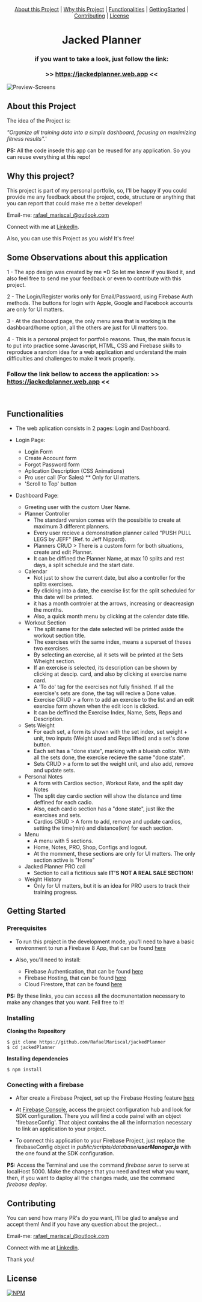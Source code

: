 

<p align="center">
  <a href="#About">About this Project</a> |
  <a href="#Why">Why this Project</a> |
  <a href="#Functionalities">Functionalities</a> |
  <a href="#GettingStarted">GettingStarted</a> |
  <a href="#Contributing">Contributing</a> |
  <a href="#License">License</a>
</p>

<h1 align="center">Jacked Planner</h1> 

<h3 align="center">if you want to take a look, just follow the link: </br></br> 
>> <a href="https://jackedplanner.web.app">https://jackedplanner.web.app</a> << </h3>

![Preview-Screens](https://github.com/RafaelMariscal/jackedPlanner/blob/master/public/assets/screenShots/ScreenShots1.png.png)


<h2 id="About">About this Project</h2>

The idea of the Project is:

_"Organize all training data into a simple dashboard, focusing on maximizing fitness results"._'

**PS:** All the code insede this app can be reused for any application. So you can reuse everything at this repo!


<h2 id="Why">Why this project?</h2>

This project is part of my personal portfolio, so, I'll be happy if you could provide me any feedback about the project, code, structure or anything that you can report that could make me a better developer!

Email-me: <a href="mailto: rafael_mariscal_@outlook.com">rafael_mariscal_@outlook.com</a>

Connect with me at [LinkedIn](https://www.linkedin.com/in/rafael-mariscal/).

Also, you can use this Project as you wish! It's free!


<h2 id="Observations">Some Observations about this application</h2>

1 - The app design was created by me =D So let me know if you liked it, and also feel free to send me your feedback or even to contribute with this project. 

2 - The Login/Register works only for Email/Password, using Firebase Auth methods. The buttons for login with Apple, Google and Facebook accounts are only for UI matters.

3 - At the dashboard page, the only menu area that is working is the dashboard/home option, all the others are just for UI matters too.

4 - This is a personal project for portfolio reasons. Thus, the main focus is to put into practice some Javascript, HTML, CSS and Firebase skills to reproduce a random idea for a web application and understand the main difficulties and challenges to make it work properly.

<h3>Follow the link bellow to access the application: >> <a href="https://jackedplanner.web.app">https://jackedplanner.web.app</a> << </h3>
</br>

<h2 id="Functionalities">Functionalities</h2>

- The web aplication consists in 2 pages: Login and Dashboard.
- Login Page:
  - Login Form
  - Create Account form
  - Forgot Password form
  - Aplication Description (CSS Animations)
  - Pro user call (For Sales) ** Only for UI matters. 
  - 'Scroll to Top' button
 
- Dashboard Page:
  - Greeting user with the custom User Name.
  - Planner Controller
    - The standard version comes with the possibitie to create at maximum 3 different planners.
    - Every user recieve a demonstration planner called "PUSH PULL LEGS by JEFF" (Ref. to Jeff Nippard).
    - Planners CRUD > There is a custom form for both situations, create and edit Planner.
    - It can be diffined the Planner Name, at max 10 splits and rest days, a split schedule and the start date.
  - Calendar
    - Not just to show the current date, but also a controller for the splits exercises.
    - By clicking into a date, the exercise list for the split scheduled for this date will be printed.
    - it has a month controler at the arrows, increasing or deacreasign the months.
    - Also, a quick month menu by clicking at the calendar date title. 
  - Workout Section
    - The split name for the date selected will be printed aside the workout section title.
    - The exercises with the same index, means a superset of theses two exercises.
    - By selecting an exercise, all it sets will be printed at the Sets Wheight section.
    - If an exercise is selected, its description can be shown by clicking at descip. card, and also by clicking at exercise name card.
    - A 'To do' tag for the exercises not fully finished. If all the exercise's sets are done, the tag will recive a Done value.
    - Exercise CRUD > a form to add an exercise to the list and an edit exercise form shown when the edit icon is clicked.
    - It can be deffined the Exercise Index, Name, Sets, Reps and Description.
  - Sets Weight
    - For each set, a form its shown with the set index, set weight + unit, two inputs (Weight used and Reps lifted) and a set's done button.
    - Each set has a "done state", marking with a blueish collor. With all the sets done, the exercise recieve the same "done state".
    - Sets CRUD > a form to set the weight unit, and also add, remove and update sets.
  - Personal Notes
    - A form with Cardios section, Workout Rate, and the split day Notes
    - The split day cardio section will show the distance and time deffined for each cadio.
    - Also, each cardio section has a "done state", just like the exercises and sets.
    - Cardios CRUD > A form to add, remove and update cardios, setting the time(min) and distance(km) for each section.
  - Menu
    - A menu with 5 sections.
    - Home, Notes, PRO, Shop, Configs and logout.
    - At the momment, these sections are only for UI matters. The only section active is "Home"
  - Jacked Planner PRO call
    - Section to call a fictitious sale **IT'S NOT A REAL SALE SECTION!**
  - Weight History 
    - Only for UI matters, but it is an idea for PRO users to track their training progress.


<h2 id="GettingStarted">Getting Started</h2>

<h3>Prerequisites</h3>

- To run this project in the development mode, you'll need to have a basic environment to run a Firebase 8 App, that can be found [here](https://firebase.google.com/docs/web/setup?authuser=0&%3Bhl=pt&hl=pt)

- Also, you'll need to install:
    - Firebase Authentication, that can be found [here](https://firebase.google.com/docs/auth?authuser=0&hl=pt)
    - Firebase Hosting, that can be found [here](https://firebase.google.com/docs/hosting?authuser=0&hl=pt)
    - Cloud Firestore, that can be found [here](https://firebase.google.com/docs/firestore?authuser=0&hl=pt)

**PS:** By these links, you can access all the docmunentation necessary to make any changes that you want. Fell free to it!

<h3>Installing</h3>

**Cloning the Repository**

```
$ git clone https://github.com/RafaelMariscal/jackedPlanner
$ cd jackedPlanner
```

**Installing dependencies**

```
$ npm install
```

<h3>Conecting with a firebase</h3>

- After create a Firebase Project, set up the Firebase Hosting feature <a href="https://console.firebase.google.com/u/0/project/jackedplanner/hosting/">here</a>

- At <a href="https://console.firebase.google.com/u/0/?hl=pt">Firebase Console</a>, access the project configuration hub and look for SDK configuration. There you will find a code painel with an object 'firebaseConfig'. That object contains the all the information necessary to link an application  to your project.

- To connect this application to your Firebase Project, just replace the firebaseConfig object in _public/scripts/database/**userManager.js**_ with the one found at the SDK configuration.

**PS:** Access the Terminal and use the command _firebase serve_ to serve at localHost 5000. Make the changes that you need and test what you want, then, if you want to daploy all the changes made, use the command _firebase deploy_.


<h2 id="Contributing">Contributing</h2>

You can send how many PR's do you want, I'll be glad to analyse and accept them! And if you have any question about the project...

Email-me: <a href="mailto: rafael_mariscal_@outlook.com">rafael_mariscal_@outlook.com</a>

Connect with me at [LinkedIn](https://www.linkedin.com/in/rafael-mariscal/).

Thank you!

<h2 id="License">License</h2>

[![NPM](https://img.shields.io/npm/l/react)](https://github.com/RafaelMariscal/jackedPlanner/blob/master/LICENSE)
